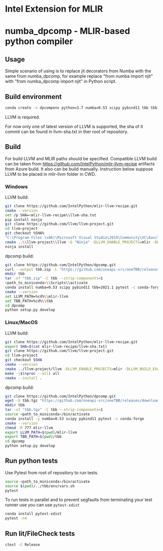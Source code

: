 # Intel Extension for MLIR

# numba_dpcomp - MLIR-based python compiler

## Usage

Simple scenario of using is to replace jit decorators from Numba with the same from numba_dpcomp, for example replace "from numba import njit" with "from numba_dpcomp import njit" in Python script.

## Build environment

```bash
conda create -n dpcompenv python=3.7 numba=0.53 scipy pybind11 tbb tbb-devel cmake pytest
```

LLVM is required.

For now only one of latest version of LLVM is supported, the sha of it commit can be found in llvm-sha.txt in ther root of repository.

## Build

For build LLVM and MLIR paths should be specified.
Compatible LLVM build can be taken from https://github.com/IntelPython/mlir-llvm-recipe artifacts from Azure build.
It also can be build manually. Instruction below suppose LLVM to be placed in mlir-llvm folder in CWD.

### Windows

LLVM build:
```bash
git clone https://github.com/IntelPython/mlir-llvm-recipe.git
cmake --version
set /p SHA=<mlir-llvm-recipe\\llvm-sha.txt
pip install ninja
git clone https://github.com/llvm/llvm-project.git
cd llvm-project
git checkout %SHA%
"C:\Program Files (x86)\Microsoft Visual Studio\2019\Community\VC\Auxiliary\Build\vcvars64.bat"
cmake ..\\llvm-project\\llvm -G "Ninja" -DLLVM_ENABLE_PROJECTS=mlir -DLLVM_BUILD_EXAMPLES=ON -DLLVM_TARGETS_TO_BUILD="host" -DCMAKE_BUILD_TYPE=Release -DLLVM_ENABLE_ASSERTIONS=ON -DCMAKE_INSTALL_PREFIX=..\\mlir-llvm
ninja install
```

dpcomp build:
```bash
git clone https://github.com/IntelPython/dpcomp.git
curl --output tbb.zip -L "https://github.com/oneapi-src/oneTBB/releases/download/v2021.1.1/oneapi-tbb-2021.1.1-win.zip"
mkdir tbb
tar -xf "tbb.zip" -C tbb --strip-components=1
<path_to_miniconda>\\Scripts\\activate
conda install numba=0.53 scipy pybind11 tbb=2021.1 pytest -c conda-forge
cmake --version
set LLVM_PATH=%cd%\\mlir-llvm
set TBB_PATH=%cd%\\tbb
cd dpcomp
python setup.py develop
```


### Linux/MacOS

LLVM build:
```bash
git clone https://github.com/IntelPython/mlir-llvm-recipe.git
export SHA=$(cat mlir-llvm-recipe/llvm-sha.txt)
git clone https://github.com/llvm/llvm-project.git
cd llvm-project
git checkout $SHA
cmake --version
cmake ../llvm-project/llvm -DLLVM_ENABLE_PROJECTS=mlir -DLLVM_BUILD_EXAMPLES=ON -DLLVM_TARGETS_TO_BUILD="host" -DCMAKE_BUILD_TYPE=Release -DLLVM_ENABLE_ASSERTIONS=ON -DLLVM_ENABLE_RTTI=ON -DCMAKE_INSTALL_PREFIX=../mlir-llvm
make -j$(nproc --all) all
cmake --install .
```

dpcomp build:
```bash
git clone https://github.com/IntelPython/dpcomp.git
wget -O tbb.tgz "https://github.com/oneapi-src/oneTBB/releases/download/v2021.1.1/oneapi-tbb-2021.1.1-lin.tgz"
mkdir tbb
tar -xf "tbb.tgz" -C tbb --strip-components=1
source <path_to_miniconda>/bin/activate
conda install -y numba=0.53 scipy pybind11 pytest -c conda-forge
cmake --version
chmod -R 777 mlir-llvm
export LLVM_PATH=$(pwd)/mlir-llvm
export TBB_PATH=$(pwd)/tbb
cd dpcomp
python setup.py develop
```

## Run python tests

Use Pytest from root of repository to run tests.

```bash
source <path_to_miniconda>/bin/activate
source $(pwd)/../tbb/env/vars.sh
pytest
```

To run tests in parallel and to prevent segfaults from terminating your test runner use you can use `pytest-xdist`
```bash
conda install pytest-xdist
pytest -n4
```

## Run lit/FileCheck tests

```bash
ctest -C Release
```
